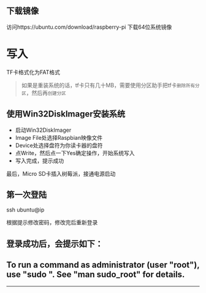 

## 下载镜像

访问https://ubuntu.com/download/raspberry-pi 下载64位系统镜像




# 写入

TF卡格式化为FAT格式

> 如果是重装系统的话，tf卡只有几十MB，需要使用分区助手把tf卡`删除所有分区`，然后再`创建分区`

## 使用Win32DiskImager安装系统

- 启动Win32DiskImager
- Image File处选择Raspbian映像文件
- Device处选择盘符为你读卡器的盘符
- 点Write，然后点一下Yes确定操作，开始系统写入
- 写入完成，提示成功 

 
最后，Micro SD卡插入树莓派，接通电源启动


## 第一次登陆

ssh ubuntu@ip

根据提示修改密码，修改完后重新登录


登录成功后，会提示如下：
---
To run a command as administrator (user "root"), use "sudo <command>".
See "man sudo_root" for details.
---


---